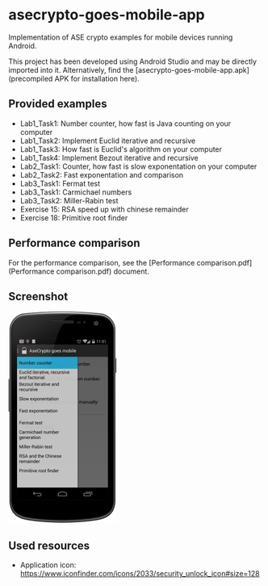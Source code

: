 asecrypto-goes-mobile-app
=========================

Implementation of ASE crypto examples for mobile devices running Android.

This project has been developed using Android Studio and may be directly imported into it. Alternatively, find the [asecrypto-goes-mobile-app.apk](precompiled APK for installation here).

Provided examples
-----------------
* Lab1_Task1: Number counter, how fast is Java counting on your computer
* Lab1_Task2: Implement Euclid iterative and recursive
* Lab1_Task3: How fast is Euclid's algorithm on your computer
* Lab1_Task4: Implement Bezout iterative and recursive
* Lab2_Task1: Counter, how fast is slow exponentation on your computer
* Lab2_Task2: Fast exponentation and comparison
* Lab3_Task1: Fermat test
* Lab3_Task1: Carmichael numbers
* Lab3_Task2: Miller-Rabin test
* Exercise 15: RSA speed up with chinese remainder
* Exercise 18: Primitive root finder

Performance comparison
----------------------

For the performance comparison, see the [Performance comparison.pdf](Performance comparison.pdf) document.

Screenshot
----------

![Application screenshot](paper/app-screenshot-small.png)

Used resources
--------------

* Application icon: https://www.iconfinder.com/icons/2033/security_unlock_icon#size=128
